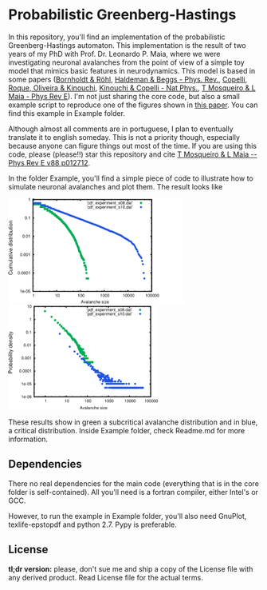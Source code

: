 Probabilistic Greenberg-Hastings
====

In this repository, you'll find an implementation of the probabilistic
Greenberg-Hastings automaton. This implementation is the result of two
years of my PhD with Prof. Dr. Leonardo P. Maia, where we were
investigating neuronal avalanches from the point of view of a simple
toy model that mimics basic features in neurodynamics. This model is
based in some papers ([Bornholdt & Röhl](http://journals.aps.org/pre/abstract/10.1103/PhysRevE.67.066118), [Haldeman & Beggs -
Phys. Rev.](http://journals.aps.org/prl/abstract/10.1103/PhysRevLett.94.05810), [Copelli,  Roque, Oliveira & Kinouchi](http://journals.aps.org/pre/abstract/10.1103/PhysRevE.65.060901), 
[Kinouchi & Copelli - Nat
Phys.](http://www.nature.com/nphys/journal/v2/n5/full/nphys289.html), [T Mosqueiro & L Maia - Phys Rev E](http://journals.aps.org/pre/abstract/10.1103/PhysRevE.88.012712)). I'm
not just sharing the core code, but also a small example script to
reproduce one of the figures shown in [this
paper](http://journals.aps.org/pre/abstract/10.1103/PhysRevE.88.012712). You
can find this example in Example folder.

Although almost all comments are in portuguese, I plan to eventually
translate it to english someday. This is not a priority though,
especially because anyone can figure things out most of the time. If
you are using this code, please (please!!)  star this repository and
cite [T Mosqueiro & L Maia -- Phys Rev E v88
p012712](http://journals.aps.org/pre/abstract/10.1103/PhysRevE.88.012712).

In the folder Example, you'll find a simple piece of code to illustrate how to simulate neuronal avalanches and plot them. The result looks like

<img src="https://raw.githubusercontent.com/thmosqueiro/Probab-Greenberg-Hastings/master/Example/plot_CDFs.png" width=350px />
<img src="https://raw.githubusercontent.com/thmosqueiro/Probab-Greenberg-Hastings/master/Example/plot_PDFs.png" width=300px />

These results show in green a subcritical avalanche distribution and
in blue, a critical distribution. Inside Example folder, check Readme.md for more information.


Dependencies
---

There no real dependencies for the main code (everything that is in
the core folder is self-contained). All you'll need is a fortran
compiler, either Intel's or GCC.

However, to run the example in Example folder, you'll also need
GnuPlot, texlife-epstopdf and python 2.7. Pypy is preferable.


License
---

**tl;dr version:** please, don't sue me and ship a copy of the License
  file with any derived product. Read License file for the actual
  terms.
